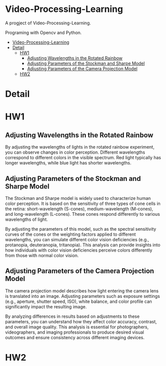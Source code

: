 # Video-Processing-Learning
A progject of Video-Processing-Learning. 

Programing with Opencv and Python. 

- [Video-Processing-Learning](#video-processing-learning)
- [Detail](#detail)
    - [HW1](#hw1)
        - [Adjusting Wavelengths in the Rotated Rainbow](#adjusting-wavelengths-in-the-rotated-rainbow)
        - [Adjusting Parameters of the Stockman and Sharpe Model](#adjusting-parameters-of-the-stockman-and-sharpe-model)
        - [Adjusting Parameters of the Camera Projection Model](#adjusting-parameters-of-the-camera-projection-model)
    - [HW2](#hw2)

#    Detail
#    HW1
##    Adjusting Wavelengths in the Rotated Rainbow

By adjusting the wavelengths of lights in the rotated rainbow experiment, you can observe changes in color perception. Different wavelengths correspond to different colors in the visible spectrum. Red light typically has longer wavelengths, while blue light has shorter wavelengths.

##    Adjusting Parameters of the Stockman and Sharpe Model

The Stockman and Sharpe model is widely used to characterize human color perception. It is based on the sensitivity of three types of cone cells in the retina: short-wavelength (S-cones), medium-wavelength (M-cones), and long-wavelength (L-cones). These cones respond differently to various wavelengths of light.

By adjusting the parameters of this model, such as the spectral sensitivity curves of the cones or the weighting factors applied to different wavelengths, you can simulate different color vision deficiencies (e.g., protanopia, deuteranopia, tritanopia). This analysis can provide insights into how individuals with color vision deficiencies perceive colors differently from those with normal color vision.

##    Adjusting Parameters of the Camera Projection Model
The camera projection model describes how light entering the camera lens is translated into an image. Adjusting parameters such as exposure settings (e.g., aperture, shutter speed, ISO), white balance, and color profile can significantly impact the resulting image.

By analyzing differences in results based on adjustments to these parameters, you can understand how they affect color accuracy, contrast, and overall image quality. This analysis is essential for photographers, videographers, and imaging professionals to produce desired visual outcomes and ensure consistency across different imaging devices.
#    HW2
